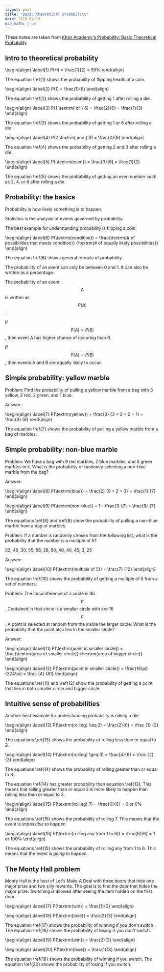 ```yaml
---
layout: post
title: "Basic theoretical probability"
date: 2018-02-19
use_math: true
---
```


These notes are taken from [Khan Academy's Probability: Basic Theoretical Probability](https://www.khanacademy.org/math/statistics-probability/probability-library/basic-theoretical-probability/v/basic-probability).

## Intro to theoretical probability

\begin{align} \label{1}
	P(H) = \frac{1}{2} = 50%
\end{align}

The equation \ref{1} shows the probability of flipping heads of a coin.

\begin{align} \label{2}
	P(1) = \frac{1}{6}
\end{align}

The equation \ref{2} shows the probability of getting 1 after rolling a die.

\begin{align} \label{3}
	P(1 \textrm{ or } 6) = \frac{2}{6} = \frac{1}{3}
\end{align}

The equation \ref{3} shows the probability of getting 1 or 6 after rolling a die.

\begin{align} \label{4}
	P(2 \textrm{ and }  3) = \frac{0}{6}
\end{align}

The equation \ref{4} shows the probability of getting 2 and 3 after rolling a die.

\begin{align} \label{5}
	P( \textrm{even}) = \frac{3}{6} = \frac{1}{2}
\end{align}

The equation \ref{5} shows the probability of getting an even number such as 2, 4, or 6 after rolling a die.


## Probability: the basics

Probability is how likely something is to happen. 

Statistics is the analysis of events governed by probability.

The best example for understanding probability is flipping a coin.

\begin{align} \label{6}
	P(\textrm{condition}) = \frac{\textrm{# of possibilities that meets condition}} {\textrm{# of equally likely possibilities}}
\end{align}

The equation \ref{6} shows general formula of probability.

The probability of an event can only be between 0 and 1. It can also be written as a percentage.

The probability of an event $$A$$ is written as $$P(A)$$.

If $$P(A) > P(B)$$, then event A has higher chance of occuring than B.

If $$P(A) = P(B)$$, then events A and B are equally likely to occur.


## Simple probability: yellow marble

Problem: Find the probability of pulling a yellow marble from a bag with 3 yellow, 2 red, 2 green, and 1 blue.

Answer:

\begin{align} \label{7}
	P(\textrm{yellow}) = \frac{3} {3 + 2 + 2 + 1} = \frac{3} {8} 
\end{align}

The equation \ref{7} shows the probability of pulling a yellow marble from a bag of marbles.


## Simple probability: non-blue marble

Problem: We have a bag with 9 red marbles, 2 blue marbles, and 3 green marbles in it. What is the probability of randomly selecting a non-blue marble from the bag?

Answer:

\begin{align} \label{8}
	P(\textrm{blue}) = \frac{2} {9 + 2 + 3}  = \frac{1} {7} 
\end{align}

\begin{align} \label{9}
	P(\textrm{non-blue}) = 1 - \frac{1} {7}	= \frac{6} {7} 
\end{align}

The equations \ref{8} and \ref{9} show the probability of pulling a non-blue marble from a bag of marbles.

Problem: If a number is randomly chosen from the following list, what is the probability that the number is a multiple of 5?

32, 49, 30, 55, 56, 28, 50, 40, 40, 45, 3, 25

Answer:

\begin{align} \label{10}
	P(\textrm{multiple of 5}) = \frac{7} {12}
\end{align}

The equation \ref{10} shows the probability of getting a multiple of 5 from a set of numbers.

Problem: The circumference of a circle is 36$$\pi$$. Contained in that circle is a smaller circle with are 16$$\pi$$. A point is selected at random from the inside the larger circle. What is the probability that the point also lies in the smaller circle?

Answer:

\begin{align} \label{11}
	P(\textrm{point in smaller circle}) = \frac{\textrm{area of smaller circle}} {\textrm{area of bigger circle}}
\end{align}

\begin{align} \label{12}
	P(\textrm{point in smaller circle}) = \frac{16\pi} {324\pi} = \frac {4} {81}
\end{align}

The equations \ref{11} and \ref{12} show the probability of getting a point that lies in both smaller circle and bigger circle.

## Intuitive sense of probabilities

Another best example for understanding probability is rolling a die.

\begin{align} \label{13}
	P(\textrm{rolling} \leq 2) = \frac{2}{6} = \frac {1} {3}
\end{align}

The equations \ref{13} shows the probability of rolling less than or equal to 2. 

\begin{align} \label{14}
	P(\textrm{rolling} \geq 3) = \frac{4}{6} = \frac {2} {3}
\end{align}

The equations \ref{14} shows the probability of rolling greater than or equal to 3. 

The equation \ref{14} has greater probability than equation \ref{13}. This means that rolling greater than or equal 3 is more likely to happen than rolling less than or equal to 3.

\begin{align} \label{15}
	P(\textrm{rolling} 7) = \frac{0}{6} = 0 or 0\%
\end{align}

The equations \ref{15} shows the probability of rolling 7. This means that the event is *impossible to happen*.

\begin{align} \label{16}
	P(\textrm{rolling any from 1 to 6}) = \frac{6}{6} = 1 or 100\%
\end{align}

The equations \ref{15} shows the probability of rolling any from 1 to 6. This means that the event is *going to happen*.

## The Monty Hall problem

Monty Hall is the host of Let's Make A Deal with three doors that hide one major prize and two silly rewards. The goal is to find the door that hides the major prize. Switching is allowed after seeing the item hidden on the first door.

\begin{align} \label{17}
	P(\textrm{win}) = \frac{1}{3}
\end{align}

\begin{align} \label{18}
	P(\textrm{lose}) = \frac{2}{3} 
\end{align}

The equation \ref{17} shows the probability of winning if you don't switch. The equation \ref{18} shows the probability of losing if you don't switch.


\begin{align} \label{19}
	P(\textrm{win}) = \frac{2}{3}
\end{align}

\begin{align} \label{20}
	P(\textrm{lose}) = \frac{1}{3} 
\end{align}

The equation \ref{19} shows the probability of winning if you switch. The equation \ref{20} shows the probability of losing if you switch.